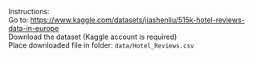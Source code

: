 Instructions:  
Go to: https://www.kaggle.com/datasets/jiashenliu/515k-hotel-reviews-data-in-europe  
Download the dataset (Kaggle account is required)  
Place downloaded file in folder: `data/Hotel_Reviews.csv`
